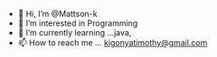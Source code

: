 - 👋 Hi, I’m @Mattson-k
- 👀 I’m interested in Programming 
- 🌱 I’m currently learning ...java, 
- 📫 How to reach me ... kigonyatimothy@gmail.com

<!---
Mattson-k/Mattson-k is a ✨ special ✨ repository because its `README.md` (this file) appears on your GitHub profile.
You can click the Preview link to take a look at your changes.
--->
